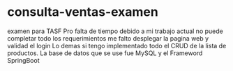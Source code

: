 # consulta-ventas-examen
examen para TASF
Pro falta de tiempo debido a mi trabajo actual no puede completar todo los requerimientos
me falto desplegar la pagina web y validad el login
Lo demas si tengo implementado todo el CRUD de la lista de productos.
La base de datos que se use fue MySQL y el Frameword SpringBoot
